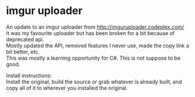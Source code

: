 # imgur uploader
An update to an imgur uploader from http://imguruploader.codeplex.com/  
It was my favourite uploader but has been broken for a bit because of deprecated api.  
Mostly updated the API, removed features I never use, made the copy link a bit better, etc.  
This was mostly a learning opportunity for C#.  This is not suppose to be good.

Install instructions:  
Install the original, build the source or grab whatever is already built, and copy all of it to wherever you installed the original.
